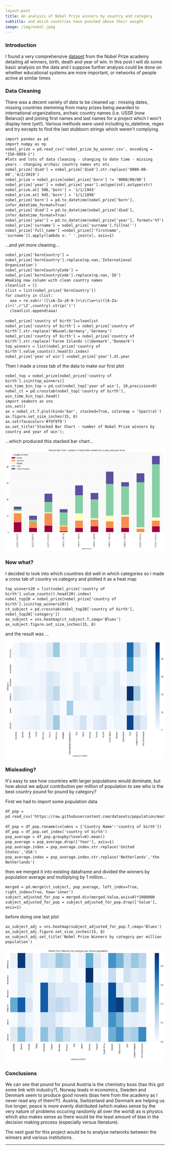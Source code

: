 ```yaml
---
layout:post
title: An analysis of Nobel Prize winners by country and category
subtitle: and which countries have punched above their weight
image: /img/nobel.jpeg
---
```


### Introduction

I found a very comprehensive [dataset](http://data.nobelprize.org/) from the Nobel Prize academy detailing all winners, birth, death and year of win.  In this post I will do some basic analysis on the data and I suppose further analysis could be done on whether educational systems are more important, or networks of people active at similar times

### Data Cleaning

There was a decent variety of data to be cleaned up : missing dates, missing countries stemming from many prizes being awarded to international organizations, archaic country names (i.e. USSR (now Belarus)) and joining first names and last names for a project which I won't display here (yet!).
Various methods were used including to_datetime, regex and try excepts to find the last stubborn strings which weren't complying.

```
import pandas as pd
import numpy as np
nobel_prize = pd.read_csv('nobel_prize_by_winner.csv', encoding = "ISO-8859-1")
#lots and lots of data cleaning - changing to date time - missing years - changing archaic country names etc etc
nobel_prize['died'] = nobel_prize['died'].str.replace('0000-00-00','4/2/2019')
nobel_prize = nobel_prize[nobel_prize['born'] != '0000/00/00']
nobel_prize['year'] = nobel_prize['year'].astype(int).astype(str)
nobel_prize.at[ 506,'born'] = '1/1/1943'
nobel_prize.at[ 945,'born'] = '1/1/1898'
nobel_prize['born'] = pd.to_datetime(nobel_prize['born'], infer_datetime_format=True)
nobel_prize['died'] = pd.to_datetime(nobel_prize['died'], infer_datetime_format=True)
nobel_prize['year'] = pd.to_datetime(nobel_prize['year'], format='%Y')
nobel_prize['surname'] = nobel_prize['surname'].fillna('')
nobel_prize['full_name'] =nobel_prize[['firstname', 'surname']].apply(lambda x: ' '.join(x), axis=1)
```

...and yet more cleaning...

```
nobel_prize['bornCountry'] = nobel_prize['bornCountry'].replace(np.nan,'International Organization')
nobel_prize['bornCountryCode'] = nobel_prize['bornCountryCode'].replace(np.nan,'IO')
#making new column with clean country names
cleanlist = []
clist = list(nobel_prize['bornCountry']) 
for country in clist:
  aaa = re.sub(r'([\sA-Za-z0-9-]+\s\(\w+\s)([A-Za-z]+)',r'\2',country).strip(')')
  cleanlist.append(aaa)

nobel_prize['country of birth']=cleanlist
nobel_prize['country of birth'] = nobel_prize['country of birth'].str.replace('W&uuml;Germany','Germany')
nobel_prize['country of birth'] = nobel_prize['country of birth'].str.replace('Faroe Islands \(\Denmark','Denmark')
top_winners = list(nobel_prize['country of birth'].value_counts().head(5).index)
nobel_prize['year of win'] =nobel_prize['year'].dt.year
```
Then I made a cross tab of the data to make our first plot

```
nobel_top = nobel_prize[nobel_prize['country of birth'].isin(top_winners)]
win_time_bin_top = pd.cut(nobel_top['year of win'], 10,precision=0) 
nobel_ct = pd.crosstab(nobel_top['country of birth'], win_time_bin_top).head()
import seaborn as sns
sns.set()
ax = nobel_ct.T.plot(kind='bar', stacked=True, colormap = 'Spectral')
ax.figure.set_size_inches(15, 8)
ax.set(facecolor='#f9f9f9')
ax.set_title('Stacked Bar Chart - number of Nobel Prize winners by country and year of win');
```

...which produced this stacked bar chart...

![](/img/stacked%20bar.png)

### Now what?

I decided to look into which countries did well in which categories so i made a cross tab of country vs category and plotted it as a heat map

```
top_winners20 = list(nobel_prize['country of birth'].value_counts().head(20).index)
nobel_top20 = nobel_prize[nobel_prize['country of birth'].isin(top_winners20)]
ct_subject = pd.crosstab(nobel_top20['country of birth'], nobel_top20['category'])
ax_subject = sns.heatmap(ct_subject.T,cmap='Blues')
ax_subject.figure.set_size_inches(15, 8)
```

and the result was ...

![](/img/nobel%20heatmap%201.png)

### Misleading?

It's easy to see how countries with larger populations would dominate, but how about we adjust contribution per million of population to see who is the best country pound for pound by category?

First we had to import some population data

```
df_pop = pd.read_csv('https://raw.githubusercontent.com/datasets/population/master/data/population.csv')

df_pop = df_pop.rename(columns = {'Country Name':'country of birth'})
df_pop = df_pop.set_index('country of birth')
pop_average = df_pop.groupby(level=0).mean()
pop_average = pop_average.drop(['Year'], axis=1)
pop_average.index = pop_average.index.str.replace('United States','USA')
pop_average.index = pop_average.index.str.replace('Netherlands','the Netherlands')
```
then we merged it into existing dataframe and divided the winners by population average and multiplying by 1 million...

```
merged = pd.merge(ct_subject, pop_average, left_index=True, right_index=True, how='inner')
subject_adjusted_for_pop = merged.div(merged.Value,axis=0)*1000000
subject_adjusted_for_pop = subject_adjusted_for_pop.drop(['Value'], axis=1)
```

before doing one last plot

```
ax_subject_adj = sns.heatmap(subject_adjusted_for_pop.T,cmap='Blues')
ax_subject_adj.figure.set_size_inches(15, 8)
ax_subject_adj.set_title('Nobel Prize Winners by category per million population')
```

![](/img/nobel%20heat%20map%202.png)

### Conclusions

We can see that pound for pound Austria is the chemistry boss (has this got some link with industry?), Norway leads in economics, Sweden and Denmark seem to produce good novels (bias here from the academy as I never read any of them!?!).  Austria, Switzerland and Denmark are helping us live longer, peace is more evenly distributed (which makes sense by the very nature of problems occuring randomly all over the world) as is physics which also makes sense as there would be the least amount of bias in the decision making process (especially versus literature).

The next goal for this project would be to analyse networks between the winners and various institutions. 

---




